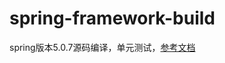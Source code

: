 # spring-framework-build

spring版本5.0.7源码编译，单元测试，[参考文档](https://www.yuque.com/liueleven/ehffhb/xc6c0z)


